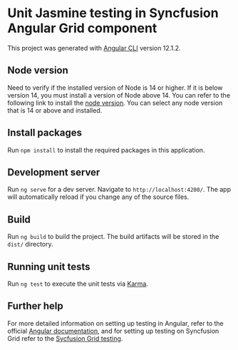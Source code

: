 # Unit Jasmine testing in Syncfusion Angular Grid component 
This project was generated with [Angular CLI](https://github.com/angular/angular-cli) version 12.1.2.

## Node version
Need to verify if the installed version of Node is 14 or higher. If it is below version 14, you must install a version of Node above 14. You can refer to the following link to install the [node version](https://nodejs.org/en/download). You can select any node version that is 14 or above and installed.

## Install packages

Run `npm install` to install the required packages in this application.

## Development server

Run `ng serve` for a dev server. Navigate to `http://localhost:4200/`. The app will automatically reload if you change any of the source files.

## Build

Run `ng build` to build the project. The build artifacts will be stored in the `dist/` directory.

## Running unit tests

Run `ng test` to execute the unit tests via [Karma](https://karma-runner.github.io).



## Further help

For more detailed information on setting up testing in Angular, refer to the official [Angular documentation](https://angular.io/guide/testing#set-up-testing), and for setting up testing on Syncfusion Grid  refer to the [Sycfusion Grid testing](https://ej2.syncfusion.com/angular/documentation/grid/how-to/unit-jasmine-testing).
